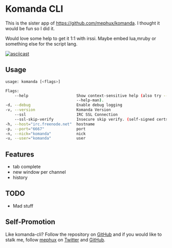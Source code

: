 # Komanda CLI

This is the sister app of https://github.com/mephux/komanda. 
I thought it would be fun so I did it.

Would love some help to get it 1:1 with irssi. 
Maybe embed lua,mruby or something else for the script lang.

[![asciicast](https://asciinema.org/a/44kx7ff9y5qe3tdarese5110k.png)](https://asciinema.org/a/44kx7ff9y5qe3tdarese5110k)

## Usage

  ```bash
usage: komanda [<flags>]

Flags:
      --help                     Show context-sensitive help (also try --help-long and
                                 --help-man).
  -d, --debug                    Enable debug logging
  -v, --version                  Komanda Version
      --ssl                      IRC SSL Connection
      --ssl-skip-verify          Insecure skip verify. (self-signed certs)
  -h, --host="irc.freenode.net"  hostname
  -p, --port="6667"              port
  -n, --nick="komanda"           nick
  -u, --user="komanda"           user
  ```

## Features

  * tab complete
  * new window per channel
  * history

## TODO

  * Mad stuff

## Self-Promotion

Like komanda-cli? Follow the repository on
[GitHub](https://github.com/mephux/komanda-cli) and if
you would like to stalk me, follow [mephux](http://dweb.io/) on
[Twitter](http://twitter.com/mephux) and
[GitHub](https://github.com/mephux).
